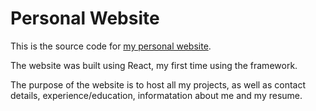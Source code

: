 # Personal Website

This is the source code for [my personal website](htt[s://isaacbergl.com).

The website was built using React, my first time using the framework.

The purpose of the website is to host all my projects, as well as contact details, experience/education, informatation about me and my resume. 
